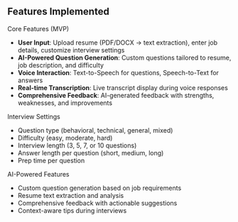 ## Features Implemented

Core Features (MVP)
- **User Input**: Upload resume (PDF/DOCX → text extraction), enter job details, customize interview settings
- **AI-Powered Question Generation**: Custom questions tailored to resume, job description, and difficulty
- **Voice Interaction**: Text-to-Speech for questions, Speech-to-Text for answers
- **Real-time Transcription**: Live transcript display during voice responses
- **Comprehensive Feedback**: AI-generated feedback with strengths, weaknesses, and improvements

Interview Settings
- Question type (behavioral, technical, general, mixed)
- Difficulty (easy, moderate, hard)
- Interview length (3, 5, 7, or 10 questions)
- Answer length per question (short, medium, long)
- Prep time per question

AI-Powered Features
- Custom question generation based on job requirements
- Resume text extraction and analysis
- Comprehensive feedback with actionable suggestions
- Context-aware tips during interviews

